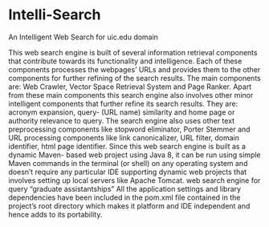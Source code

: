 # Intelli-Search
An Intelligent Web Search for uic.edu domain

This web search engine is built of several information retrieval components 
that contribute towards its functionality and intelligence. Each of these 
components processes the webpages’ URLs and provides them to the other components 
for further refining of the search results. The main components are: Web Crawler, 
Vector Space Retrieval System and Page Ranker.
Apart from these main components this search engine also involves other minor 
intelligent components that further refine its search results. 
They are: acronym expansion, query- (URL name) similarity and home page or authority relevance to query.
The search engine also uses other text preprocessing components like stopword eliminator, 
Porter Stemmer and URL processing components like link canonicalizer, URL filter, domain identifier, html page identifier.
Since this web search engine is built as a dynamic Maven- based web project using Java 8, 
it can be run using simple Maven commands in the terminal (or shell) on any 
operating system and doesn’t require any particular IDE supporting dynamic web projects
that involves setting up local servers like Apache Tomcat.
web search engine for query “graduate assistantships”
All the application settings and library dependencies have been included in the pom.xml file 
contained in the project’s root directory which makes it platform and IDE independent and hence adds to its portability.
